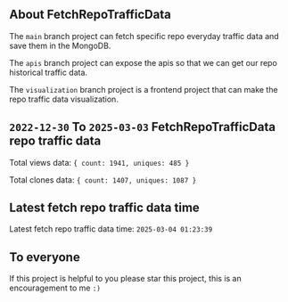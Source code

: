 ## About FetchRepoTrafficData

The `main` branch project can fetch specific repo everyday traffic data and save them in the MongoDB.

The `apis` branch project can expose the apis so that we can get our repo historical traffic data.

The `visualization` branch project is a frontend project that can make the repo traffic data visualization.

## `2022-12-30` To `2025-03-03` FetchRepoTrafficData repo traffic data

Total views data: `{ count: 1941, uniques: 485 }`

Total clones data: `{ count: 1407, uniques: 1087 }`

## Latest fetch repo traffic data time

Latest fetch repo traffic data time: `2025-03-04 01:23:39`

## To everyone

If this project is helpful to you please star this project, this is an encouragement to me `:)`



